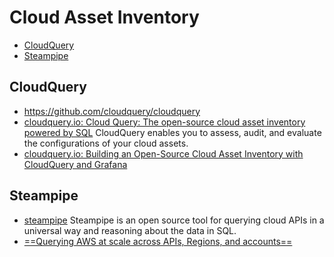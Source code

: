 # Cloud Asset Inventory
- [CloudQuery](#cloudquery)
- [Steampipe](#steampipe)
## CloudQuery
- https://github.com/cloudquery/cloudquery
- [cloudquery.io: Cloud Query: The open-source cloud asset inventory powered by SQL](https://www.cloudquery.io/) CloudQuery enables you to assess, audit, and evaluate the configurations of your cloud assets.
- [cloudquery.io: Building an Open-Source Cloud Asset Inventory with CloudQuery and Grafana](https://www.cloudquery.io/blog/open-source-cloud-asset-inventory-with-cloudquery-and-grafana)

## Steampipe
- [steampipe](https://steampipe.io) Steampipe is an open source tool for querying cloud APIs in a universal way and reasoning about the data in SQL. 
- [==Querying AWS at scale across APIs, Regions, and accounts==](https://aws.amazon.com/blogs/opensource/querying-aws-at-scale-across-apis-regions-and-accounts/)